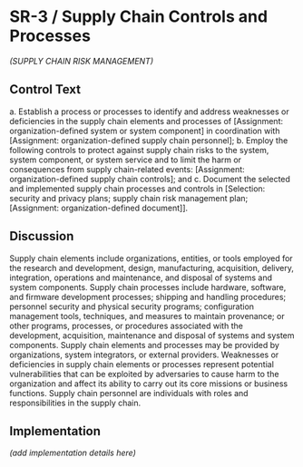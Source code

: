 # SR-3 / Supply Chain Controls and Processes

_(SUPPLY CHAIN RISK MANAGEMENT)_

## Control Text


a. Establish a process or processes to identify and address weaknesses or deficiencies in the supply chain elements and processes of [Assignment: organization-defined system or system component] in coordination with [Assignment: organization-defined supply chain personnel];
b. Employ the following controls to protect against supply chain risks to the system, system component, or system service and to limit the harm or consequences from supply chain-related events: [Assignment: organization-defined supply chain controls]; and
c. Document the selected and implemented supply chain processes and controls in [Selection: security and privacy plans; supply chain risk management plan; [Assignment: organization-defined document]].

## Discussion

Supply chain elements include organizations, entities, or tools employed for the research and development, design, manufacturing, acquisition, delivery, integration, operations and maintenance, and disposal of systems and system components. Supply chain processes include hardware, software, and firmware development processes; shipping and handling procedures; personnel security and physical security programs; configuration management tools, techniques, and measures to maintain provenance; or other programs, processes, or procedures associated with the development, acquisition, maintenance and disposal of systems and system components. Supply chain elements and processes may be provided by organizations, system integrators, or external providers. Weaknesses or deficiencies in supply chain elements or processes represent potential vulnerabilities that can be exploited by adversaries to cause harm to the organization and affect its ability to carry out its core missions or business functions. Supply chain personnel are individuals with roles and responsibilities in the supply chain.

## Implementation

_(add implementation details here)_